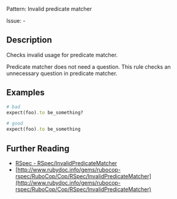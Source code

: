 Pattern: Invalid predicate matcher

Issue: -

## Description

Checks invalid usage for predicate matcher.

Predicate matcher does not need a question. This rule checks an unnecessary question in predicate matcher.

## Examples

```ruby
# bad
expect(foo).to be_something?

# good
expect(foo).to be_something
```

## Further Reading

* [RSpec - RSpec/InvalidPredicateMatcher](https://rubocop-rspec.readthedocs.io/en/latest/cops_rspec/#rspecinvalidpredicatematcher)
* [http://www.rubydoc.info/gems/rubocop-rspec/RuboCop/Cop/RSpec/InvalidPredicateMatcher](http://www.rubydoc.info/gems/rubocop-rspec/RuboCop/Cop/RSpec/InvalidPredicateMatcher)
